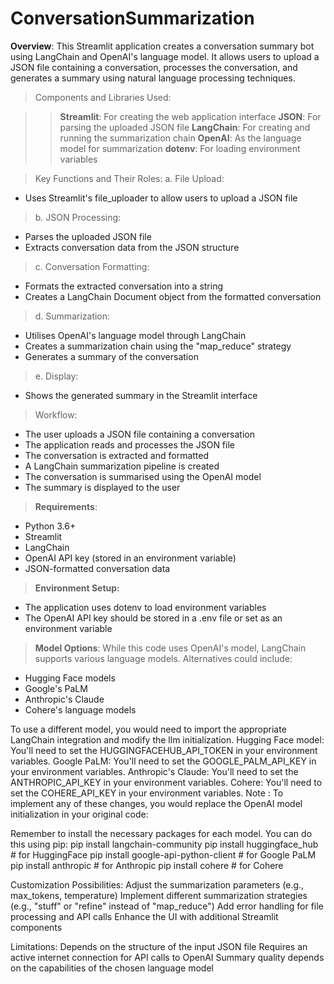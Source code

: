 # ConversationSummarization

**Overview**: This Streamlit application creates a conversation summary bot using LangChain and OpenAI's language model. It allows users to upload a JSON file containing a conversation, processes the conversation, and generates a summary using natural language processing techniques.

> Components and Libraries Used:

>> **Streamlit**: For creating the web application interface
>> **JSON**: For parsing the uploaded JSON file
>> **LangChain**: For creating and running the summarization chain
>> **OpenAI**: As the language model for summarization
>> **dotenv**: For loading environment variables

> Key Functions and Their Roles: a. File Upload:
- Uses Streamlit's file_uploader to allow users to upload a JSON file

> b. JSON Processing:
- Parses the uploaded JSON file
- Extracts conversation data from the JSON structure

> c. Conversation Formatting:
- Formats the extracted conversation into a string
- Creates a LangChain Document object from the formatted conversation

> d. Summarization:
- Utilises OpenAI's language model through LangChain
- Creates a summarization chain using the "map_reduce" strategy
- Generates a summary of the conversation

> e. Display:
- Shows the generated summary in the Streamlit interface

> Workflow:
- The user uploads a JSON file containing a conversation
- The application reads and processes the JSON file
- The conversation is extracted and formatted
- A LangChain summarization pipeline is created
- The conversation is summarised using the OpenAI model
- The summary is displayed to the user

> **Requirements**:
- Python 3.6+
- Streamlit
- LangChain
- OpenAI API key (stored in an environment variable)
- JSON-formatted conversation data

> **Environment Setup:**
- The application uses dotenv to load environment variables
- The OpenAI API key should be stored in a .env file or set as an environment variable

> **Model Options**: While this code uses OpenAI's model, LangChain supports various language models. Alternatives could include:
- Hugging Face models 
- Google's PaLM
- Anthropic's Claude
- Cohere's language models








To use a different model, you would need to import the appropriate LangChain integration and modify the llm initialization.
Hugging Face model: You'll need to set the HUGGINGFACEHUB_API_TOKEN in your environment variables.
Google PaLM: You'll need to set the GOOGLE_PALM_API_KEY in your environment variables.
Anthropic's Claude: You'll need to set the ANTHROPIC_API_KEY in your environment variables.
Cohere: You'll need to set the COHERE_API_KEY in your environment variables.
Note : 
To implement any of these changes, you would replace the OpenAI model initialization in your original code:

Remember to install the necessary packages for each model. You can do this using pip:
pip install langchain-community
pip install huggingface_hub  # for HuggingFace
pip install google-api-python-client  # for Google PaLM
pip install anthropic  # for Anthropic
pip install cohere  # for Cohere




Customization Possibilities:
Adjust the summarization parameters (e.g., max_tokens, temperature)
Implement different summarization strategies (e.g., "stuff" or "refine" instead of "map_reduce")
Add error handling for file processing and API calls
Enhance the UI with additional Streamlit components

Limitations:
Depends on the structure of the input JSON file
Requires an active internet connection for API calls to OpenAI
Summary quality depends on the capabilities of the chosen language model

